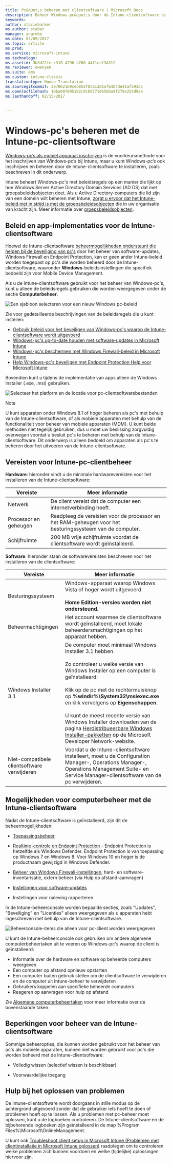```yaml
---
title: Pc&quot;s beheren met clientsoftware | Microsoft Docs
description: Beheer Windows-pc&quot;s door de Intune-clientsoftware te installeren.
keywords: 
author: staciebarker
ms.author: stabar
manager: angrobe
ms.date: 02/09/2017
ms.topic: article
ms.prod: 
ms.service: microsoft-intune
ms.technology: 
ms.assetid: 3b8d22fe-c318-4796-b760-44f1ccf34312
ms.reviewer: owenyen
ms.suite: ems
ms.custom: intune-classic
translationtype: Human Translation
ms.sourcegitcommit: 2e7062169ceb855f03a13d1afb4b4de41af593ac
ms.openlocfilehash: 10ba007095182c9cb07710656ba5f275e254d92e
ms.lasthandoff: 02/15/2017


---
```


# <a name="manage-windows-pcs-with-intune-pc-client-software"></a>Windows-pc's beheren met de Intune-pc-clientsoftware
[Windows-pc’s als mobiel apparaat inschrijven](set-up-windows-device-management-with-microsoft-intune.md) is de voorkeursmethode voor het inschrijven van Windows-pc’s bij Intune, maar u kunt Windows-pc’s ook inschrijven en beheren door de Intune-clientsoftware te installeren, zoals beschreven in dit onderwerp.

Intune beheert Windows-pc's met beleidsregels op een manier die lijkt op hoe Windows Server Active Directory Domain Services (AD DS) dat met groepsbeleidsobjecten doet. Als u Active Directory-computers die lid zijn van een domein wilt beheren met Intune, [zorgt u ervoor dat het Intune-beleid niet in strijd is met de groepsbeleidsobjecten](resolve-gpo-and-microsoft-intune-policy-conflicts.md) die in uw organisatie van kracht zijn. Meer informatie over [groepsbeleidsobjecten](https://technet.microsoft.com/library/hh147307.aspx).

## <a name="policies-and-app-deployments-for-the-intune-software-client"></a>Beleid en app-implementaties voor de Intune-clientsoftware

Hoewel de Intune-clientsoftware [beheermogelijkheden ondersteunt die helpen bij de beveiliging van pc's](policies-to-protect-windows-pcs-in-microsoft-intune.md) door het beheer van software-updates, Windows Firewall en Endpoint Protection, kan er geen ander Intune-beleid worden toegepast op pc's die worden beheerd door de Intune-clientsoftware, waaronder **Windows**-beleidsinstellingen die specifiek bedoeld zijn voor Mobile Device Management. 

Als u de Intune-clientsoftware gebruikt voor het beheer van Windows-pc's, kunt u alleen de beleidsregels gebruiken die worden weergegeven onder de sectie **Computerbeheer**.

  ![Een sjabloon selecteren voor een nieuw Windows pc-beleid](../media/select-template-for-pc-policy.png)

Zie voor gedetailleerde beschrijvingen van de beleidsregels die u kunt instellen:

- [Gebruik beleid voor het beveiligen van Windows-pc's waarop de Intune-clientsoftware wordt uitgevoerd](https://docs.microsoft.com/intune/deploy-use/policies-to-protect-windows-pcs-in-microsoft-intune)
- [Windows-pc's up-to-date houden met software-updates in Microsoft Intune](https://docs.microsoft.com/intune/deploy-use/keep-windows-pcs-up-to-date-with-software-updates-in-microsoft-intune)
- [Windows-pc's beschermen met Windows Firewall-beleid in Microsoft Intune](https://docs.microsoft.com/intune/deploy-use/help-protect-windows-pcs-using-windows-firewall-policies-in-microsoft-intune)
- [Help Windows-pc's beveiligen met Endpoint Protection Help voor Microsoft Intune](https://docs.microsoft.com/intune/deploy-use/help-secure-windows-pcs-with-endpoint-protection-for-microsoft-intune)

Bovendien kunt u tijdens de implementatie van apps alleen de Windows Installer (.exe, .msi) gebruiken.

  ![Selecteer het platform en de locatie voor pc-clientsoftwarebestanden](../media/select-platform-of-software-files-for-pc-agent.png)

> [!NOTE]
> U kunt apparaten onder Windows 8.1 of hoger beheren als pc's met behulp van de Intune-clientsoftware, of als mobiele apparaten met behulp van de functionaliteit voor beheer van mobiele apparaten (MDM). U kunt beide methoden niet tegelijk gebruiken, dus u moet uw beslissing zorgvuldig overwegen voordat u besluit pc's te beheren met behulp van de Intune-clientsoftware. Dit onderwerp is alleen bedoeld om apparaten als pc's te beheren door het uitvoeren van de Intune-clientsoftware.

## <a name="requirements-for-intune-pc-client-management"></a>Vereisten voor Intune-pc-clientbeheer

**Hardware**: hieronder vindt u de minimale hardwarevereisten voor het installeren van de Intune-clientsoftware:

|Vereiste|Meer informatie|
|---------------|--------------------|
|Netwerk|De client vereist dat de computer een internetverbinding heeft.|
|Processor en geheugen|Raadpleeg de vereisten voor de processor en het RAM-geheugen voor het besturingssysteem van de computer.|
|Schijfruimte|200 MB vrije schijfruimte voordat de clientsoftware wordt geïnstalleerd.|

**Software**: hieronder staan de softwarevereisten beschreven voor het installeren van de clientsoftware:

|Vereiste|Meer informatie|
|---------------|--------------------|
|Besturingssysteem | Windows-apparaat waarop Windows Vista of hoger wordt uitgevoerd. </br></br>**Home Edition-versies worden niet ondersteund.**|
|Beheermachtigingen|Het account waarmee de clientsoftware wordt geïnstalleerd, moet lokale beheerdersmachtigingen op het apparaat hebben.|
|Windows Installer 3.1|De computer moet minimaal Windows Installer 3.1 hebben.<br /><br />Zo controleer u welke versie van Windows Installer op een computer is geïnstalleerd:<br /><br />  Klik op de pc met de rechtermuisknop op **%windir%\System32\msiexec.exe** en klik vervolgens op **Eigenschappen**.<br /><br />U kunt de meest recente versie van Windows Installer downloaden van de pagina [Herdistribueerbare Windows Installer-pakketten](http://go.microsoft.com/fwlink/?LinkID=234258) op de Microsoft Developer Network-website.|
|Niet-compatibele clientsoftware verwijderen|Voordat u de Intune-clientsoftware installeert, moet u de Configuration Manager-, Operations Manager-, Operations Management Suite- en Service Manager-clientsoftware van de pc verwijderen.|

## <a name="computer-management-capabilities-with-the-intune-client-software"></a>Mogelijkheden voor computerbeheer met de Intune-clientsoftware

Nadat de Intune-clientsoftware is geïnstalleerd, zijn dit de beheermogelijkheden: 

- [Toepassingsbeheer](deploy-apps-in-microsoft-intune.md)

- [Realtime-controle en Endpoint Protection](help-secure-windows-pcs-with-endpoint-protection-for-microsoft-intune.md) - Endpoint Protection is hetzelfde als Windows Defender. Endpoint Protection is van toepassing op Windows 7 en Windows 8. Voor Windows 10 en hoger is de productnaam gewijzigd in Windows Defender.

- [Beheer van Windows Firewall-instellingen](help-protect-windows-pcs-using-windows-firewall-policies-in-microsoft-intune.md), hard- en software-inventarisatie, extern beheer (via Hulp op afstand-aanvragen)

- [Instellingen voor software-updates](keep-windows-pcs-up-to-date-with-software-updates-in-microsoft-intune.md)

- Instellingen voor naleving rapporteren

In de Intune-beheerconsole worden bepaalde secties, zoals "Updates", "Beveiliging" en "Licenties" alleen weergegeven als u apparaten hebt ingeschreven met behulp van de Intune-clientsoftware.

  ![Beheerconsole-items die alleen voor pc-client worden weergegeven](../media/admin-console-settings-only-for-pc-agent.png)

U kunt de Intune-beheerconsole ook gebruiken om andere algemene computerbeheertaken uit te voeren op Windows-pc's waarop de client is geïnstalleerd:

-   Informatie over de hardware en software op beheerde computers weergeven
-   Een computer op afstand opnieuw opstarten
-   Een computer buiten gebruik stellen om de clientsoftware te verwijderen en de computer uit Intune-beheer te verwijderen
-   Gebruikers koppelen aan specifieke beheerde computers
-   Reageren op aanvragen voor hulp op afstand

Zie [Algemene computerbeheertaken](common-windows-pc-management-tasks-with-the-microsoft-intune-computer-client.md) voor meer informatie over de bovenstaande taken.

## <a name="management-limitations-of-the-intune-client-software"></a>Beperkingen voor beheer van de Intune-clientsoftware

Sommige beheeropties, die kunnen worden gebruikt voor het beheer van pc's als mobiele apparaten, kunnen niet worden gebruikt voor pc's die worden beheerd met de Intune-clientsoftware:

-   Volledig wissen (selectief wissen is beschikbaar)

-   Voorwaardelijke toegang

## <a name="help-with-troubleshooting"></a>Hulp bij het oplossen van problemen

De Intune-clientsoftware wordt doorgaans in stille modus op de achtergrond uitgevoerd zonder dat de gebruiker iets hoeft te doen of problemen hoeft op te lossen. Als u problemen met pc-beheer moet oplossen, kunt u de logboeken controleren. De Intune-clientsoftware en de bijbehorende logboeken zijn geïnstalleerd in de map %Program Files%\Microsoft\OnlineManagement.

U kunt ook [Troubleshoot client setup in Microsoft Intune (Problemen met clientinstallatie in Microsoft Intune oplossen)](/intune/troubleshoot/troubleshoot-client-setup-in-microsoft-intune) raadplegen om te controleren welke problemen zich kunnen voordoen en welke (tijdelijke) oplossingen hiervoor zijn.

